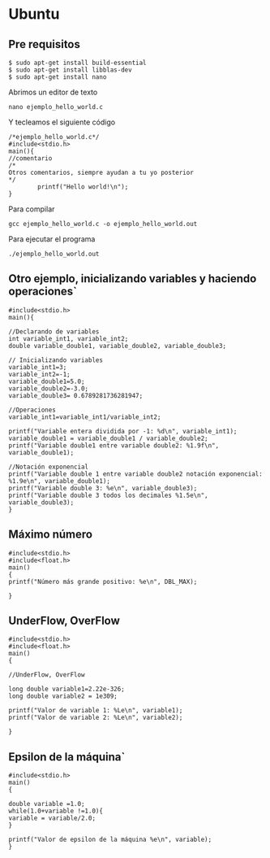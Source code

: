 # Ubuntu

## Pre requisitos
``` shell
$ sudo apt-get install build-essential
$ sudo apt-get install libblas-dev
$ sudo apt-get install nano
```
Abrimos un editor de texto
``` shell
nano ejemplo_hello_world.c
```
Y tecleamos el siguiente código
``` shell
/*ejemplo_hello_world.c*/
#include<stdio.h>
main(){
//comentario
/*
Otros comentarios, siempre ayudan a tu yo posterior
*/
        printf("Hello world!\n");
}
```

Para compilar
``` shell
gcc ejemplo_hello_world.c -o ejemplo_hello_world.out
```

Para ejecutar el programa
``` shell
./ejemplo_hello_world.out
```


## Otro ejemplo, inicializando variables y haciendo operaciones`
``` shell
#include<stdio.h>
main(){

//Declarando de variables
int variable_int1, variable_int2;
double variable_double1, variable_double2, variable_double3;

// Inicializando variables
variable_int1=3;
variable_int2=-1;
variable_double1=5.0;
variable_double2=-3.0;
variable_double3= 0.6789281736281947;

//Operaciones
variable_int1=variable_int1/variable_int2;

printf("Variable entera dividida por -1: %d\n", variable_int1);
variable_double1 = variable_double1 / variable_double2;
printf("Variable double1 entre variable double2: %1.9f\n", variable_double1);

//Notación exponencial
printf("Variable double 1 entre variable double2 notación exponencial: %1.9e\n", variable_double1);
printf("Variable double 3: %e\n", variable_double3);
printf("Variable double 3 todos los decimales %1.5e\n", variable_double3);
}
```

## Máximo número
``` shell
#include<stdio.h>
#include<float.h>
main()
{
printf("Número más grande positivo: %e\n", DBL_MAX);

}
```
## UnderFlow, OverFlow
``` shell
#include<stdio.h>
#include<float.h>
main()
{

//UnderFlow, OverFlow

long double variable1=2.22e-326;
long double variable2 = 1e309;

printf("Valor de variable 1: %Le\n", variable1);
printf("Valor de variable 2: %Le\n", variable2);

}

```

## Epsilon de la máquina`
``` shell
#include<stdio.h>
main()
{

double variable =1.0;
while(1.0+variable !=1.0){
variable = variable/2.0;
}

printf("Valor de epsilon de la máquina %e\n", variable);
}
```
